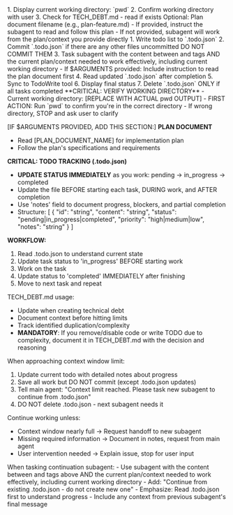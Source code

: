 <PreChecks>
1. Display current working directory: `pwd`
2. Confirm working directory with user
3. Check for TECH_DEBT.md - read if exists
</PreChecks>

<Arguments>
Optional: Plan document filename (e.g., plan-feature.md)
- If provided, instruct the subagent to read and follow this plan
- If not provided, subagent will work from the plan/context you provide directly
</Arguments>

<Steps>
1. Write todo list to `.todo.json`
2. Commit `.todo.json` if there are any other files uncommitted DO NOT COMMIT THEM
3. Task subagent with the content between <SubagentInstructions> and </SubagentInstructions> tags AND the current plan/context needed to work effectively, including current working directory
   - If $ARGUMENTS provided: Include instruction to read the plan document first
4. Read updated `.todo.json` after completion
5. Sync to TodoWrite tool
6. Display final status
7. Delete `.todo.json` ONLY if all tasks completed
</Steps>

<SubagentInstructions>
**CRITICAL: VERIFY WORKING DIRECTORY**
- Current working directory: [REPLACE WITH ACTUAL pwd OUTPUT]
- FIRST ACTION: Run `pwd` to confirm you're in the correct directory
- If wrong directory, STOP and ask user to clarify

[IF $ARGUMENTS PROVIDED, ADD THIS SECTION:]
**PLAN DOCUMENT**
- Read [PLAN_DOCUMENT_NAME] for implementation plan
- Follow the plan's specifications and requirements

**CRITICAL: TODO TRACKING (.todo.json)**
- **UPDATE STATUS IMMEDIATELY** as you work: pending → in_progress → completed
- Update the file BEFORE starting each task, DURING work, and AFTER completion
- Use 'notes' field to document progress, blockers, and partial completion
- Structure: [
    {
      "id": "string",
      "content": "string",
      "status": "pending|in_progress|completed",
      "priority": "high|medium|low",
      "notes": "string"
    }
  ]

**WORKFLOW:**
1. Read .todo.json to understand current state
2. Update task status to 'in_progress' BEFORE starting work
3. Work on the task
4. Update status to 'completed' IMMEDIATELY after finishing
5. Move to next task and repeat

TECH_DEBT.md usage:
- Update when creating technical debt
- Document context before hitting limits
- Track identified duplication/complexity
- **MANDATORY**: If you remove/disable code or write TODO due to complexity, document it in TECH_DEBT.md with the decision and reasoning

When approaching context window limit:
1. Update current todo with detailed notes about progress
2. Save all work but DO NOT commit (except .todo.json updates)
3. Tell main agent: "Context limit reached. Please task new subagent to continue from .todo.json"
4. DO NOT delete .todo.json - next subagent needs it

Continue working unless:
- Context window nearly full → Request handoff to new subagent
- Missing required information → Document in notes, request from main agent
- User intervention needed → Explain issue, stop for user input

</SubagentInstructions>

<HandoffInstructions>
When tasking continuation subagent:
- Use subagent with the content between <SubagentInstructions> and </SubagentInstructions> tags above AND the current plan/context needed to work effectively, including current working directory
- Add: "Continue from existing .todo.json - do not create new one"
- Emphasize: Read .todo.json first to understand progress
- Include any context from previous subagent's final message
</HandoffInstructions>
